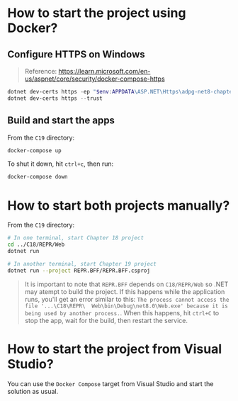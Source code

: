 # How to start the project using Docker?

## Configure HTTPS on Windows

> Reference: https://learn.microsoft.com/en-us/aspnet/core/security/docker-compose-https

```powershell
dotnet dev-certs https -ep "$env:APPDATA\ASP.NET\Https\adpg-net8-chapter-19.pfx" -p devpassword
dotnet dev-certs https --trust
```

## Build and start the apps

From the `C19` directory:

```bash
docker-compose up
```

To shut it down, hit `ctrl+c`, then run:

```bash
docker-compose down
```

# How to start both projects manually?

From the `C19` directory:

```bash
# In one terminal, start Chapter 18 project
cd ../C18/REPR/Web
dotnet run

# In another terminal, start Chapter 19 project
dotnet run --project REPR.BFF/REPR.BFF.csproj
```

> It is important to note that `REPR.BFF` depends on `C18/REPR/Web` so .NET may atempt to build the project.
> If this happens while the application runs, you'll get an error similar to this: `The process cannot access the file '...\C18\REPR\ 
Web\bin\Debug\net8.0\Web.exe' because it is being used by another process.`.
> When this happens, hit `ctrl+C` to stop the app, wait for the build, then restart the service.

# How to start the project from Visual Studio?

You can use the `Docker Compose` target from Visual Studio and start the solution as usual.
